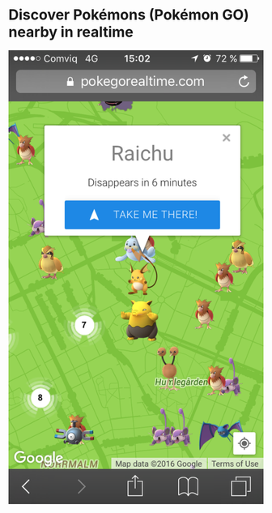 # Discover Pokémons (Pokémon GO) nearby in realtime


![alt text](https://raw.githubusercontent.com/hfreire/pokegorealtime.com/master/share/resources/IMG_3915.PNG "iOS 9 screenshot")